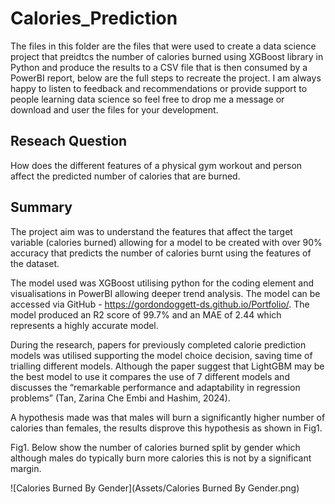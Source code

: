 # Calories_Prediction

The files in this folder are the files that were used to create a data science project that preidtcs the number of calories burned using XGBoost library in Python and produce the results to a CSV file that is then consumed by a PowerBI report, below are the full steps to recreate the project. I am always happy to listen to feedback and recommendations or provide support to people learning data science so feel free to drop me a message or download and user the files for your development.

## Reseach Question

How does the different features of a physical gym workout and person affect the predicted number of calories that are burned.

## Summary

The project aim was to understand the features that affect the target variable (calories burned) allowing for a model to be created with over 90% accuracy that predicts the number of calories burnt using the features of the dataset. 

The model used was XGBoost utilising python for the coding element and visualisations in PowerBI allowing deeper trend analysis. The model can be accessed via GitHub - https://gordondoggett-ds.github.io/Portfolio/. The model produced an R2 score of 99.7% and an MAE of 2.44 which represents a highly accurate model.

During the research, papers for previously completed calorie prediction models was utilised supporting the model choice decision, saving time of trialling different models. Although the paper suggest that LightGBM may be the best model to use it compares the use of 7 different models and discusses the “remarkable performance and adaptability in regression problems” (Tan, Zarina Che Embi and Hashim, 2024).

A hypothesis made was that males will burn a significantly higher number of calories than females, the results disprove this hypothesis as shown in Fig1.

Fig1. Below show the number of calories burned split by gender which although males do typically burn more calories this is not by a significant margin.

![Calories Burned By Gender](Assets/Calories Burned By Gender.png)


